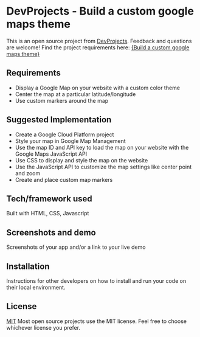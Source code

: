 # DevProjects - Build a custom google maps theme

This is an open source project from [DevProjects](http://www.codementor.io/projects). Feedback and questions are welcome!
Find the project requirements here: [{Build a custom google maps theme}](https://www.codementor.io/projects/web/build-a-custom-google-maps-theme-bf8levr6eg)

## Requirements
  - Display a Google Map on your website with a custom color theme
  - Center the map at a particular latitude/longitude
  - Use custom markers around the map

## Suggested Implementation
  - Create a Google Cloud Platform project
  - Style your map in Google Map Management
  - Use the map ID and API key to load the map on your website with the Google Maps JavaScript API
  - Use CSS to display and style the map on the website
  - Use the JavaScript API to customize the map settings like center point and zoom
  - Create and place custom map markers

## Tech/framework used
Built with HTML, CSS, Javascript

## Screenshots and demo
Screenshots of your app and/or a link to your live demo

## Installation
Instructions for other developers on how to install and run your code on their local environment.

## License
[MIT](https://choosealicense.com/licenses/mit/)
Most open source projects use the MIT license. Feel free to choose whichever license you prefer.




